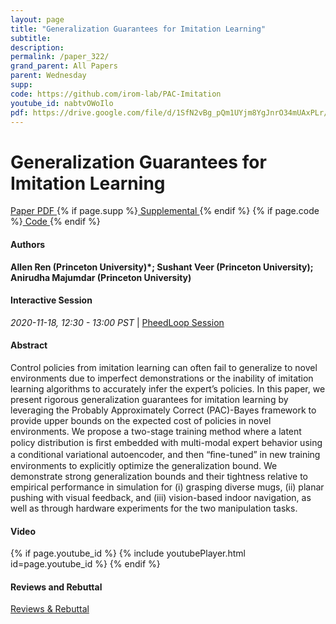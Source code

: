```yaml
---
layout: page
title: "Generalization Guarantees for Imitation Learning"
subtitle: 
description:
permalink: /paper_322/
grand_parent: All Papers
parent: Wednesday
supp: 
code: https://github.com/irom-lab/PAC-Imitation
youtube_id: nabtvOWoIlo
pdf: https://drive.google.com/file/d/1SfN2vBg_pQm1UYjm8YgJnrO34mUAxPLr/view
---
```


# Generalization Guarantees for Imitation Learning

<a href="https://drive.google.com/file/d/1SfN2vBg_pQm1UYjm8YgJnrO34mUAxPLr/view" target="_blank" rel="noopener noreferrer" class="btn btn-blue"><i class="fa fa-file-text-o" aria-hidden="true"></i> Paper PDF </a> {% if page.supp %}<a href="" target="_blank" rel="noopener noreferrer" class="btn btn-green"><i class="fa fa-file-text-o" aria-hidden="true"></i> Supplemental </a>{% endif %} {% if page.code %}<a href="https://github.com/irom-lab/PAC-Imitation" target="_blank" rel="noopener noreferrer" class="btn"><i class="fa fa-github" aria-hidden="true"></i> Code </a>{% endif %} 

#### Authors
**Allen Ren (Princeton University)*; Sushant Veer (Princeton University); Anirudha Majumdar (Princeton University)**

#### Interactive Session
<em>2020-11-18, 12:30 - 13:00 PST </em> | <a href="https://pheedloop.com/corl2020/virtual/?page=sessions&section=SES4PXSOS76HTEFGT" target="_blank" rel="noopener noreferrer"> PheedLoop Session <i class="fa fa-external-link" aria-hidden="true"></i> </a> 

#### Abstract
Control policies from imitation learning can often fail to generalize to novel environments due to imperfect demonstrations or the inability of imitation learning algorithms to accurately infer the expert’s policies. In this paper, we present rigorous generalization guarantees for imitation learning by leveraging the Probably Approximately Correct (PAC)-Bayes framework to provide upper bounds on the expected cost of policies in novel environments. We propose a two-stage training method where a latent policy distribution is ﬁrst embedded with multi-modal expert behavior using a conditional variational autoencoder, and then “ﬁne-tuned” in new training environments to explicitly optimize the generalization bound. We demonstrate strong generalization bounds and their tightness relative to empirical performance in simulation for (i) grasping diverse mugs, (ii) planar pushing with visual feedback, and (iii) vision-based indoor navigation, as well as through hardware experiments for the two manipulation tasks.

#### Video
{% if page.youtube_id %}
{% include youtubePlayer.html id=page.youtube_id %}
{% endif %}

#### Reviews and Rebuttal
<a href="https://drive.google.com/file/d/1FTjQ5HkMDhbesrD3t0GDnPRFV_Joc2Qw/view" target="_blank" rel="noopener noreferrer" class="btn btn-purple"><i class="fa fa-pencil-square-o" aria-hidden="true"></i> Reviews & Rebuttal </a>

